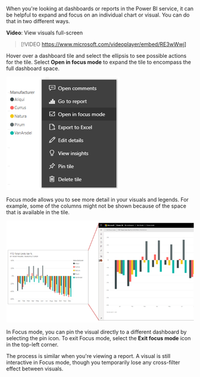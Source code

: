 When you're looking at dashboards or reports in the Power BI service, it can be helpful to expand and focus on an individual chart or visual. You can do that in two different ways.

**Video**: View visuals full-screen 
> [!VIDEO https://www.microsoft.com/videoplayer/embed/RE3wWwj]

Hover over a dashboard tile and select the ellipsis to see possible actions for the tile. Select **Open in focus mode** to expand the tile to encompass the full dashboard space.

![Screenshot of the "Open in focus mode" option.](../media/07-power-bi-focus-mode.png)

Focus mode allows you to see more detail in your visuals and legends. For example, some of the columns might not be shown because of the space that is available in the tile.

![Image of the relative size of normal visuals vs. focus mode.](../media/07-power-bi-focus-mode-example.png)

In Focus mode, you can pin the visual directly to a different dashboard by selecting the pin icon. To exit Focus mode, select the **Exit focus mode** icon in the top-left corner.

The process is similar when you're viewing a report. A visual is still interactive in Focus mode, though you temporarily lose any cross-filter effect between visuals.
